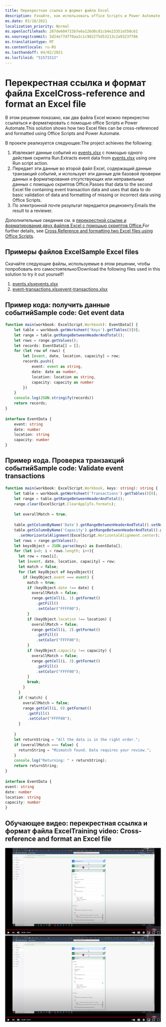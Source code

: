 ```yaml
---
title: Перекрестная ссылка и формат файла Excel
description: Узнайте, как использовать office Scripts и Power Automate для перекрестной ссылки и формата файла Excel.
ms.date: 03/18/2021
localization_priority: Normal
ms.openlocfilehash: 287de604733b7e6a126d0c81cb4e23351e558c61
ms.sourcegitcommit: 5d24e77df70aa2c1c982275d53213c2a9323ff86
ms.translationtype: MT
ms.contentlocale: ru-RU
ms.lasthandoff: 04/02/2021
ms.locfileid: "51571512"
---
```

# <a name="cross-reference-and-format-an-excel-file"></a><span data-ttu-id="c8d55-103">Перекрестная ссылка и формат файла Excel</span><span class="sxs-lookup"><span data-stu-id="c8d55-103">Cross-reference and format an Excel file</span></span>

<span data-ttu-id="c8d55-104">В этом решении показано, как два файла Excel можно перекрестно ссылаться и форматировать с помощью office Scripts и Power Automate.</span><span class="sxs-lookup"><span data-stu-id="c8d55-104">This solution shows how two Excel files can be cross-referenced and formatted using Office Scripts and Power Automate.</span></span>

<span data-ttu-id="c8d55-105">В проекте реализуется следующее:</span><span class="sxs-lookup"><span data-stu-id="c8d55-105">The project achieves the following:</span></span>

1. <span data-ttu-id="c8d55-106">Извлекает данные событий из <a href="events.xlsx">events.xlsx</a> с помощью одного действия скрипта Run.</span><span class="sxs-lookup"><span data-stu-id="c8d55-106">Extracts event data from <a href="events.xlsx">events.xlsx</a> using one Run script action.</span></span>
1. <span data-ttu-id="c8d55-107">Передает эти данные во второй файл Excel, содержащий данные транзакций событий, и использует эти данные для базовой проверки данных и форматирования отсутствующих или неправильных данных с помощью скриптов Office.</span><span class="sxs-lookup"><span data-stu-id="c8d55-107">Passes that data to the second Excel file containing event transaction data and uses that data to do basic validation of data and formatting of missing or incorrect data using Office Scripts.</span></span>
1. <span data-ttu-id="c8d55-108">По электронной почте результат передается рецензенту.</span><span class="sxs-lookup"><span data-stu-id="c8d55-108">Emails the result to a reviewer.</span></span>

<span data-ttu-id="c8d55-109">Дополнительные сведения см. в [перекрестной ссылке и форматирования двух файлов Excel с помощью скриптов Office.](https://powerusers.microsoft.com/t5/Power-Automate-Cookbook/Cross-Reference-and-formatting-two-Excel-files-using-Office/td-p/728535)</span><span class="sxs-lookup"><span data-stu-id="c8d55-109">For further details, see [Cross Reference and formatting two Excel files using Office Scripts](https://powerusers.microsoft.com/t5/Power-Automate-Cookbook/Cross-Reference-and-formatting-two-Excel-files-using-Office/td-p/728535).</span></span>

## <a name="sample-excel-files"></a><span data-ttu-id="c8d55-110">Примеры файлов Excel</span><span class="sxs-lookup"><span data-stu-id="c8d55-110">Sample Excel files</span></span>

<span data-ttu-id="c8d55-111">Скачайте следующие файлы, используемые в этом решении, чтобы попробовать его самостоятельно!</span><span class="sxs-lookup"><span data-stu-id="c8d55-111">Download the following files used in this solution to try it out yourself!</span></span>

1. <span data-ttu-id="c8d55-112"><a href="events.xlsx">events.xlsx</a></span><span class="sxs-lookup"><span data-stu-id="c8d55-112"><a href="events.xlsx">events.xlsx</a></span></span>
1. <span data-ttu-id="c8d55-113"><a href="event-transactions.xlsx">event-transactions.xlsx</a></span><span class="sxs-lookup"><span data-stu-id="c8d55-113"><a href="event-transactions.xlsx">event-transactions.xlsx</a></span></span>

## <a name="sample-code-get-event-data"></a><span data-ttu-id="c8d55-114">Пример кода: получить данные событий</span><span class="sxs-lookup"><span data-stu-id="c8d55-114">Sample code: Get event data</span></span>

```TypeScript
function main(workbook: ExcelScript.Workbook): EventData[] {
    let table = workbook.getWorksheet('Keys').getTables()[0];
    let range = table.getRangeBetweenHeaderAndTotal();
    let rows = range.getValues();
    let records: EventData[] = [];
    for (let row of rows) {
        let [event, date, location, capacity] = row;
        records.push({
            event: event as string,
            date: date as number, 
            location: location as string,
            capacity: capacity as number
        })
    }
    console.log(JSON.stringify(records))
    return records;
}

interface EventData {
    event: string
    date: number
    location: string
    capacity: number
}
```

## <a name="sample-code-validate-event-transactions"></a><span data-ttu-id="c8d55-115">Пример кода. Проверка транзакций событий</span><span class="sxs-lookup"><span data-stu-id="c8d55-115">Sample code: Validate event transactions</span></span>

```TypeScript
function main(workbook: ExcelScript.Workbook, keys: string): string {
    let table = workbook.getWorksheet('Transactions').getTables()[0];
    let range = table.getRangeBetweenHeaderAndTotal();
    range.clear(ExcelScript.ClearApplyTo.formats);
  
    let overallMatch = true;
  
    table.getColumnByName('Date').getRangeBetweenHeaderAndTotal().setNumberFormatLocal("yyyy-mm-dd;@");
    table.getColumnByName('Capacity').getRangeBetweenHeaderAndTotal().getFormat()
      .setHorizontalAlignment(ExcelScript.HorizontalAlignment.center);
    let rows = range.getValues();
    let keysObject = JSON.parse(keys) as EventData[];
    for (let i=0; i < rows.length; i++){
      let row = rows[i];
      let [event, date, location, capacity] = row;
      let match = false;
      for (let keyObject of keysObject){
        if (keyObject.event === event) {
          match = true;
          if (keyObject.date !== date) {
            overallMatch = false;
            range.getCell(i, 1).getFormat()
              .getFill()
              .setColor("FFFF00");
          }
          if (keyObject.location !== location) {
            overallMatch = false;
            range.getCell(i, 2).getFormat()
              .getFill()
              .setColor("FFFF00");
          }
          if (keyObject.capacity !== capacity) {
            overallMatch = false;
            range.getCell(i, 3).getFormat()
              .getFill()
              .setColor("FFFF00");
          }   
          break;             
        }
      }
      if (!match) {
        overallMatch = false;
        range.getCell(i, 0).getFormat()
          .getFill()
          .setColor("FFFF00");      
      }
  
    }
    let returnString = "All the data is in the right order.";
    if (overallMatch === false) {
      returnString = "Mismatch found. Data requires your review.";
    }
    console.log("Returning: " + returnString);
    return returnString;
}

interface EventData {
event: string
date: number
location: string
capacity: number
}
```

## <a name="training-video-cross-reference-and-format-an-excel-file"></a><span data-ttu-id="c8d55-116">Обучающее видео: перекрестная ссылка и формат файла Excel</span><span class="sxs-lookup"><span data-stu-id="c8d55-116">Training video: Cross-reference and format an Excel file</span></span>

<span data-ttu-id="c8d55-117">[![Просмотр пошагового видео о перекрестной ссылке и формате файла Excel](../../images/cross-ref-tables-vid.jpg)](https://youtu.be/dVwqBf483qo "Пошаговая видеозапись о перекрестной ссылке и формате файла Excel")</span><span class="sxs-lookup"><span data-stu-id="c8d55-117">[![Watch step-by-step video on how to cross-reference and format an Excel file](../../images/cross-ref-tables-vid.jpg)](https://youtu.be/dVwqBf483qo "Step-by-step video on how to cross-reference and format an Excel file")</span></span>
